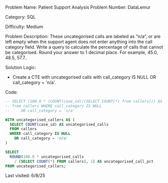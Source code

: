 Problem Name: Patient Support Analysis
Problem Number: DataLemur

Category: SQL

Difficulty: Medium

Problem Description: These uncategorised calls are labeled as “n/a”, or are left empty when the support agent does not enter anything into the call category field. Write a query to calculate the percentage of calls that cannot be categorised. Round your answer to 1 decimal place. For example, 45.0, 48.5, 57.7..

Solution Logic: 
* Create a CTE with uncategorised calls with call_category IS NULL OR call_category = 'n/a'.


Code:
```SQL
-- SELECT (100.0 * (COUNT(case_id)/(SELECT COUNT(*) from callers))) AS uncategorised_calls
-- from callers WHERE call_category IS NULL
--     OR call_category = 'n/a'

WITH uncategorised_callers AS (
  SELECT COUNT(case_id) AS uncategorised_calls
  FROM callers
  WHERE call_category IS NULL
    OR call_category = 'n/a'
)

SELECT 
  ROUND(100.0 * uncategorised_calls 
    / (SELECT COUNT(*) FROM callers), 1) AS uncategorised_call_pct
FROM uncategorised_callers;
```

Last visited: 6/8/25